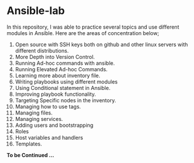# Ansible-lab

In this repository, I was able to practice several topics and use different modules in Ansible. Here are the areas of concentration below;

1.  Open source with SSH keys both on github and other linux servers with different distributions.
2. More Depth into Version Control.
3. Running Ad-hoc commands with ansible.
4. Running Elevated Ad-hoc Commands.
5. Learning more about inventory file.
6. Writing playbooks using different modules
7. Using Conditional statement in Ansible.
8. Improving playbook functionality.
9. Targeting Specific nodes in the inventory.
10. Managing how to use tags.
11. Managing files.
12. Managing services.
13. Adding users and bootstrapping
14. Roles
15. Host variables and handlers
16. Templates.


**To be Continued ...**

